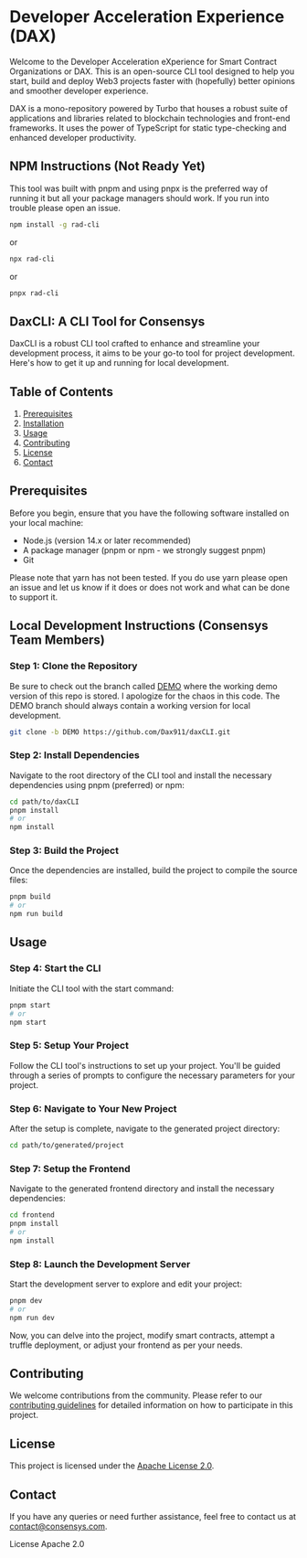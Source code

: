 # Developer Acceleration Experience (DAX)

Welcome to the Developer Acceleration eXperience for Smart Contract Organizations or DAX. This is an open-source CLI tool designed to help you start, build and deploy Web3 projects faster with (hopefully) better opinions and smoother developer experience.

DAX is a mono-repository powered by Turbo that houses a robust suite of applications and libraries related to blockchain technologies and front-end frameworks. It uses the power of TypeScript for static type-checking and enhanced developer productivity.

## NPM Instructions (Not Ready Yet)

This tool was built with pnpm and using pnpx is the preferred way of running it but all your package managers should work. If you run into trouble please open an issue.

```bash
npm install -g rad-cli
```

or

```bash
npx rad-cli
```

or

```bash
pnpx rad-cli
```

## DaxCLI: A CLI Tool for Consensys

DaxCLI is a robust CLI tool crafted to enhance and streamline your development process, it aims to be your go-to tool for project development. Here's how to get it up and running for local development.

## Table of Contents

1. [Prerequisites](#prerequisites)
2. [Installation](#local-development-instructions-consensys-team-members)
3. [Usage](#usage)
4. [Contributing](#contributing)
5. [License](#license)
6. [Contact](#contact)

## Prerequisites

Before you begin, ensure that you have the following software installed on your local machine:

- Node.js (version 14.x or later recommended)
- A package manager (pnpm or npm - we strongly suggest pnpm)
- Git

Please note that yarn has not been tested. If you do use yarn please open an issue and let us know if it does or does not work and what can be done to support it.

## Local Development Instructions (Consensys Team Members)

### Step 1: Clone the Repository

Be sure to check out the branch called [DEMO](https://github.com/Dax911/daxCLI/tree/DEMO) where the working demo version of this repo is stored. I apologize for the chaos in this code. The DEMO branch should always contain a working version for local development.

```bash
git clone -b DEMO https://github.com/Dax911/daxCLI.git
```

### Step 2: Install Dependencies

Navigate to the root directory of the CLI tool and install the necessary dependencies using pnpm (preferred) or npm:

```bash
cd path/to/daxCLI
pnpm install
# or
npm install
```

### Step 3: Build the Project

Once the dependencies are installed, build the project to compile the source files:

```bash
pnpm build
# or
npm run build
```

## Usage

### Step 4: Start the CLI

Initiate the CLI tool with the start command:

```bash
pnpm start
# or
npm start
```

### Step 5: Setup Your Project

Follow the CLI tool's instructions to set up your project. You'll be guided through a series of prompts to configure the necessary parameters for your project.

### Step 6: Navigate to Your New Project

After the setup is complete, navigate to the generated project directory:

```bash
cd path/to/generated/project
```

### Step 7: Setup the Frontend

Navigate to the generated frontend directory and install the necessary dependencies:

```bash
cd frontend
pnpm install
# or
npm install
```

### Step 8: Launch the Development Server

Start the development server to explore and edit your project:

```bash
pnpm dev
# or
npm run dev
```

Now, you can delve into the project, modify smart contracts, attempt a truffle deployment, or adjust your frontend as per your needs.

## Contributing

We welcome contributions from the community. Please refer to our [contributing guidelines](LINK-TO-CONTRIBUTING.md) for detailed information on how to participate in this project.

## License

This project is licensed under the [Apache License 2.0](https://www.apache.org/licenses/LICENSE-2.0).

## Contact

If you have any queries or need further assistance, feel free to contact us at [contact@consensys.com](mailto:contact@consensys.com).

License Apache 2.0

